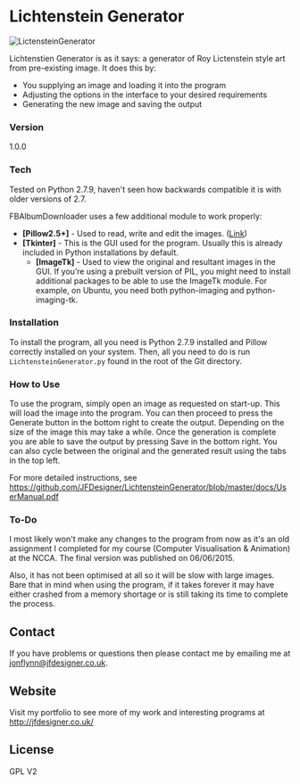 # Lichtenstein Generator

![LictensteinGenerator](http://jfdesigner.co.uk/wp-content/uploads/2015/12/lichtenstein-art-generator.png "LictensteinGenerator")

Lichtenstien Generator is as it says: a generator of Roy Lictenstein style art from pre-existing image. It does this by:

  - You supplying an image and loading it into the program
  - Adjusting the options in the interface to your desired requirements
  - Generating the new image and saving the output
  
### Version
1.0.0

### Tech

Tested on Python 2.7.9, haven't seen how backwards compatible it is with older versions of 2.7.

FBAlbumDownloader uses a few additional module to work properly:

* **[Pillow2.5+]**  - Used to read, write and edit the images. ([Link](https://github.com/python-pillow/Pillow))
* **[Tkinter]**     - This is the GUI used for the program. Usually this is already included in Python installations by default.
  * **[ImageTk]**     - Used to view the original and resultant images in the GUI. If you’re using a prebuilt version of PIL, you might need to install additional packages to be able to use the ImageTk module. For example, on Ubuntu, you need both python-imaging and python-imaging-tk.

### Installation
To install the program, all you need is Python 2.7.9 installed and Pillow correctly installed on your system. Then, all you need to do is run ```LichtensteinGenerator.py``` found in the root of the Git directory.

### How to Use
To use the program, simply open an image as requested on start-up. This will load the image into the program. You can then proceed to press the Generate button in the bottom right to create the output. Depending on the size of the image this may take a while. Once the generation is complete you are able to save the output by pressing Save in the bottom right. You can also cycle between the original and the generated result using the tabs in the top left.

For more detailed instructions, see https://github.com/JFDesigner/LichtensteinGenerator/blob/master/docs/UserManual.pdf

### To-Do

I most likely won't make any changes to the program from now as it's an  old assignment I completed for my course (Computer Visualisation & Animation) at the NCCA. The final version was published on 06/06/2015.

Also, it has not been optimised at all so it will be slow with large images. Bare that in mind when using the program, if it takes forever it may have either crashed from a memory shortage or is still taking its time to complete the process.

## Contact

If you have problems or questions then please contact me by emailing me at jonflynn@jfdesigner.co.uk.

## Website

Visit my portfolio to see more of my work and interesting programs at http://jfdesigner.co.uk/

License
----

GPL V2


